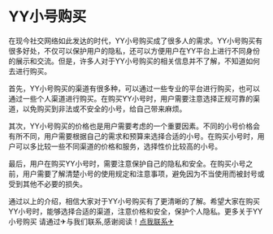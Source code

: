 # YY小号购买

在现今社交网络如此发达的时代，YY小号购买成了很多人的需求。YY小号购买有很多好处，不仅可以保护用户的隐私，还可以方便用户在YY平台上进行不同身份的展示和交流。但是，许多人对于YY小号购买的相关信息并不了解，不知道如何去进行购买。

首先，YY小号购买的渠道有很多种，可以通过一些专业的平台进行购买，也可以通过一些个人渠道进行购买。在购买YY小号时，用户需要注意选择正规可靠的渠道，以免购买到非法或不安全的小号，给自己带来麻烦。

其次，YY小号购买的价格也是用户需要考虑的一个重要因素。不同的小号价格会有所不同，用户需要根据自己的需求和预算来选择合适的小号。在购买小号时，用户可以多比较一些不同渠道的价格和服务，选择性价比较高的小号。

最后，用户在购买YY小号时，需要注意保护自己的隐私和安全。在购买小号之前，用户需要了解清楚小号的使用规定和注意事项，避免因为不当使用而被封号或受到其他不必要的损失。

通过以上的介绍，相信大家对于YY小号购买有了更清晰的了解。希望大家在购买YY小号时，能够选择合适的渠道，注意价格和安全，保护个人隐私。更多关于YY小号购买 请通过✈与我们联系,感谢阅读！[点我联系✈](https://wap.k02.cc)